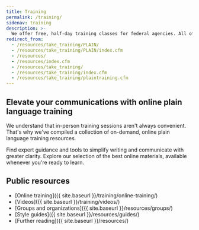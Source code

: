 ```yaml
---
title: Training
permalink: /training/
sidenav: training
description: >-
  We offer free, half-day training classes for federal agencies. All of our classes are based on the Federal Plain Language Guidelines and involve interactive writing exercises.
redirect_from:
  - /resources/take_training/PLAIN/
  - /resources/take_training/PLAIN/index.cfm
  - /resources/
  - /resources/index.cfm
  - /resources/take_training/
  - /resources/take_training/index.cfm
  - /resources/take_training/plaintraining.cfm
---
```


## Elevate your communications with online plain language training

We understand that in-person training sessions aren't always convenient. That's why we've compiled a collection of on-demand, online plain language training resources.

Find expert guidance and tools to simplify writing and communicate with greater clarity. Explore our selection of the best online materials, available whenever you're ready to learn.

## Public resources

* [Online training]({{ site.baseurl }}/training/online-training/)
* [Videos]({{ site.baseurl }}/training/videos/)
* [Groups and organizations]({{ site.baseurl }}/resources/groups/)
* [Style guides]({{ site.baseurl }}/resources/guides/)
* [Further reading]({{ site.baseurl }}/resources/)
